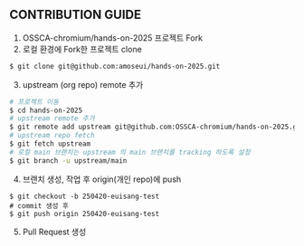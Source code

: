 ## CONTRIBUTION GUIDE

1. OSSCA-chromium/hands-on-2025 프로젝트 Fork
2. 로컬 환경에 Fork한 프로젝트 clone

```bash
$ git clone git@github.com:amoseui/hands-on-2025.git
```

3. upstream (org repo) remote 추가

```bash
# 프로젝트 이동
$ cd hands-on-2025
# upstream remote 추가
$ git remote add upstream git@github.com:OSSCA-chromium/hands-on-2025.git
# upstream repo fetch
$ git fetch upstream
# 로컬 main 브랜치는 upstream 의 main 브랜치를 tracking 하도록 설정
$ git branch -u upstream/main
```

4. 브랜치 생성, 작업 후 origin(개인 repo)에 push

```
$ git checkout -b 250420-euisang-test
# commit 생성 후
$ git push origin 250420-euisang-test
```

5. Pull Request 생성
